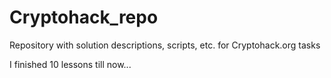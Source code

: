 # Cryptohack_repo
Repository with solution descriptions, scripts, etc. for Cryptohack.org tasks

I finished 10 lessons till now...
